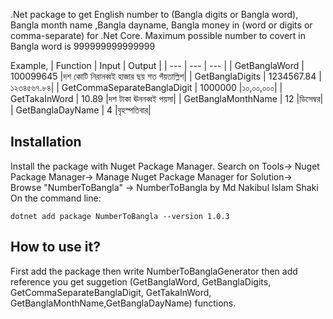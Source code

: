 ﻿.Net package to get English number to (Bangla digits or Bangla word), Bangla month name ,Bangla dayname, Bangla money in (word or digits or comma-separate) for .Net Core. 
Maximum possible number to covert in Bangla word is 999999999999999

Example,
| Function |  Input |  Output |
| --- | --- | --- |
| GetBanglaWord | 100099645 |দশ কোটি নিরানব্বই হাজার ছয় শত পঁয়তাল্লিশ|
| GetBanglaDigits | 1234567.84 |১২৩৪৫৬৭.৮৪|
| GetCommaSeparateBanglaDigit | 1000000 |১০,০০,০০০|
| GetTakaInWord | 10.89 |দশ টাকা ঊননব্বই পয়সা|
| GetBanglaMonthName | 12 |ডিসেম্বর|
| GetBanglaDayName | 4 |বৃহস্পতিবার|


## Installation

Install the package with Nuget Package Manager.
Search on Tools-> Nuget Package Manager-> Manage Nuget Package Manager for Solution-> Browse "NumberToBangla" -> NumberToBangla by Md Nakibul Islam Shaki
On the command line:
```
dotnet add package NumberToBangla --version 1.0.3
```

## How to use it?
First add the package 
then write  NumberToBanglaGenerator 
then add reference 
you get suggetion (GetBanglaWord, GetBanglaDigits, GetCommaSeparateBanglaDigit, GetTakaInWord, GetBanglaMonthName,GetBanglaDayName) functions.
